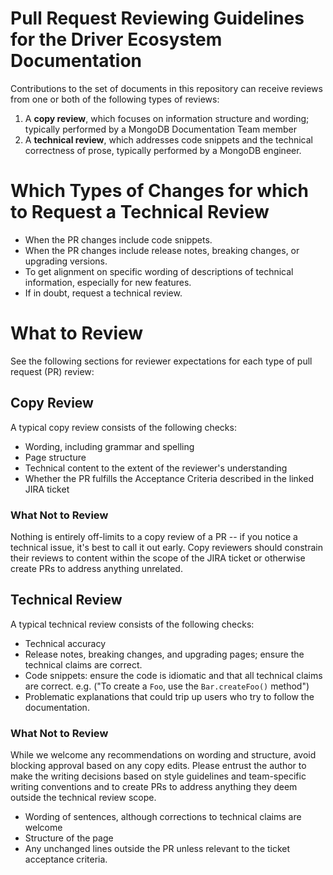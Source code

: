 # Pull Request Reviewing Guidelines for the Driver Ecosystem Documentation

Contributions to the set of documents in this repository can receive reviews from one or both of the following types of reviews:

1. A **copy review**, which focuses on information structure and wording; typically performed by a MongoDB Documentation Team member
2. A **technical review**, which addresses code snippets and the technical correctness of prose, typically performed by a MongoDB engineer.

# Which Types of Changes for which to Request a Technical Review

- When the PR changes include code snippets.
- When the PR changes include release notes, breaking changes, or upgrading versions.
- To get alignment on specific wording of descriptions of technical information, especially for new features.
- If in doubt, request a technical review.

# What to Review

See the following sections for reviewer expectations for each type of pull request (PR) review:

## Copy Review

A typical copy review consists of the following checks:

- Wording, including grammar and spelling
- Page structure
- Technical content to the extent of the reviewer's understanding
- Whether the PR fulfills the Acceptance Criteria described in the
  linked JIRA ticket

### What Not to Review

Nothing is entirely off-limits to a copy review of a PR -- if you notice a technical issue, it's best to call it out early.
Copy reviewers should constrain their reviews to content within the scope of the JIRA ticket or otherwise create PRs to address anything unrelated.

## Technical Review

A typical technical review consists of the following checks:

- Technical accuracy
- Release notes, breaking changes, and upgrading pages; ensure the technical claims are correct.
- Code snippets: ensure the code is idiomatic and that all technical claims are correct. e.g. ("To create a `Foo`, use the `Bar.createFoo()` method")
- Problematic explanations that could trip up users who try to follow the documentation.

### What Not to Review

While we welcome any recommendations on wording and structure, avoid blocking approval based on any copy edits. Please entrust the author to make the writing decisions based on style guidelines and team-specific writing conventions and to create PRs to address anything they deem outside the technical review scope.

- Wording of sentences, although corrections to technical claims are welcome
- Structure of the page
- Any unchanged lines outside the PR unless relevant to the ticket acceptance criteria.

